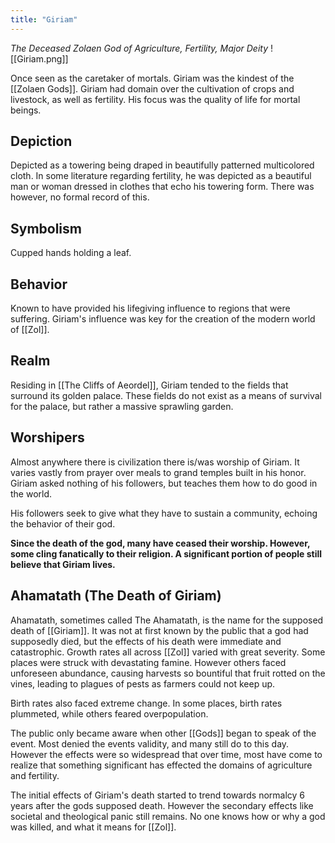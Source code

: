 ```yaml
---
title: "Giriam"
---
```

*The Deceased Zolaen God of Agriculture, Fertility, Major Deity*
![[Giriam.png]]

Once seen as the caretaker of mortals. Giriam was the kindest of the [[Zolaen Gods]]. Giriam had domain over the cultivation of crops and livestock, as well as fertility. His focus was the quality of life for mortal beings.

## Depiction
Depicted as a towering being draped in beautifully patterned multicolored cloth. In some literature regarding fertility, he was depicted as a beautiful man or woman dressed in clothes that echo his towering form. There was however, no formal record of this.

## Symbolism
Cupped hands holding a leaf.

## Behavior
Known to have provided his lifegiving influence to regions that were suffering. Giriam's influence was key for the creation of the modern world of [[Zol]].

## Realm
Residing in [[The Cliffs of Aeordel]], Giriam tended to the fields that surround its golden palace. These fields do not exist as a means of survival for the palace, but rather a massive sprawling garden.

## Worshipers
Almost anywhere there is civilization there is/was worship of Giriam. It varies vastly from prayer over meals to grand temples built in his honor. Giriam asked nothing of his followers, but teaches them how to do good in the world.

His followers seek to give what they have to sustain a community, echoing the behavior of their god.

**Since the death of the god, many have ceased their worship. However, some cling fanatically to their religion. A significant portion of people still believe that Giriam lives.**

## Ahamatath (The Death of Giriam)
Ahamatath, sometimes called The Ahamatath, is the name for the supposed death of [[Giriam]]. It was not at first known by the public that a god had supposedly died, but the effects of his death were immediate and catastrophic. Growth rates all across [[Zol]] varied with great severity. Some places were struck with devastating famine. However others faced unforeseen abundance, causing harvests so bountiful that fruit rotted on the vines, leading to plagues of pests as farmers could not keep up.

Birth rates also faced extreme change. In some places, birth rates plummeted, while others feared overpopulation.

The public only became aware when other [[Gods]] began to speak of the event. Most denied the events validity, and many still do to this day. However the effects were so widespread that over time, most have come to realize that something significant has effected the domains of agriculture and fertility.

The initial effects of Giriam's death started to trend towards normalcy 6 years after the gods supposed death. However the secondary effects like societal and theological panic still remains. No one knows how or why a god was killed, and what it means for [[Zol]].